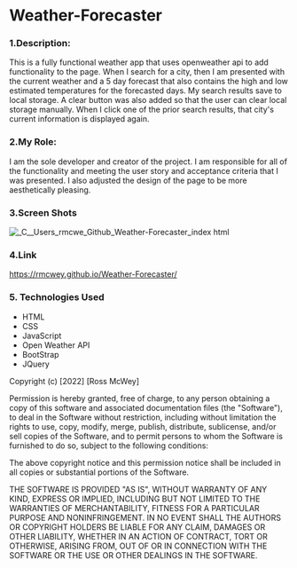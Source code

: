 # Weather-Forecaster
### 1.Description: 
This is a fully functional weather app that uses openweather api to add functionality to the page. When I search for a city, then I am presented with the current weather and a 5 day forecast that also contains the high and low estimated temperatures for the forecasted days. My search results save to local storage. A clear button was also added so that the user can clear local storage manually. When I click one of the prior search results, that city's current information is displayed again. 
<br> 
### 2.My Role:
I am the sole developer and creator of the project. I am responsible for all of the functionality and meeting the user story and acceptance criteria that I was presented. I also adjusted the design of the page to be more aesthetically pleasing.

### 3.Screen Shots
![_C__Users_rmcwe_Github_Weather-Forecaster_index html](https://user-images.githubusercontent.com/95650769/153378602-6ffe3491-8ba0-4426-8662-21497fec1e07.png)

### 4.Link
https://rmcwey.github.io/Weather-Forecaster/

### 5. Technologies Used
* HTML
* CSS
* JavaScript
* Open Weather API
* BootStrap
* JQuery

Copyright (c) [2022] [Ross McWey]

Permission is hereby granted, free of charge, to any person obtaining a copy
of this software and associated documentation files (the "Software"), to deal
in the Software without restriction, including without limitation the rights
to use, copy, modify, merge, publish, distribute, sublicense, and/or sell
copies of the Software, and to permit persons to whom the Software is
furnished to do so, subject to the following conditions:

The above copyright notice and this permission notice shall be included in all
copies or substantial portions of the Software.

THE SOFTWARE IS PROVIDED "AS IS", WITHOUT WARRANTY OF ANY KIND, EXPRESS OR
IMPLIED, INCLUDING BUT NOT LIMITED TO THE WARRANTIES OF MERCHANTABILITY,
FITNESS FOR A PARTICULAR PURPOSE AND NONINFRINGEMENT. IN NO EVENT SHALL THE
AUTHORS OR COPYRIGHT HOLDERS BE LIABLE FOR ANY CLAIM, DAMAGES OR OTHER
LIABILITY, WHETHER IN AN ACTION OF CONTRACT, TORT OR OTHERWISE, ARISING FROM,
OUT OF OR IN CONNECTION WITH THE SOFTWARE OR THE USE OR OTHER DEALINGS IN THE
SOFTWARE.
